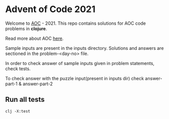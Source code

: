 # Advent of Code 2021 
Welcome to [AOC](https://adventofcode.com/) - 2021. This repo contains solutions for AOC code problems in **clojure**.

Read more about AOC [here](https://adventofcode.com/2021/about).

Sample inputs are present in the inputs directory.
Solutions and answers are sectioned in the problem-\<day-no\> file.

In order to check answer of sample inputs given in problem statements, check tests.

To check answer with the puzzle input(present in inputs dir) check
answer-part-1 & answer-part-2

## Run all tests
```
clj -X:test
```
